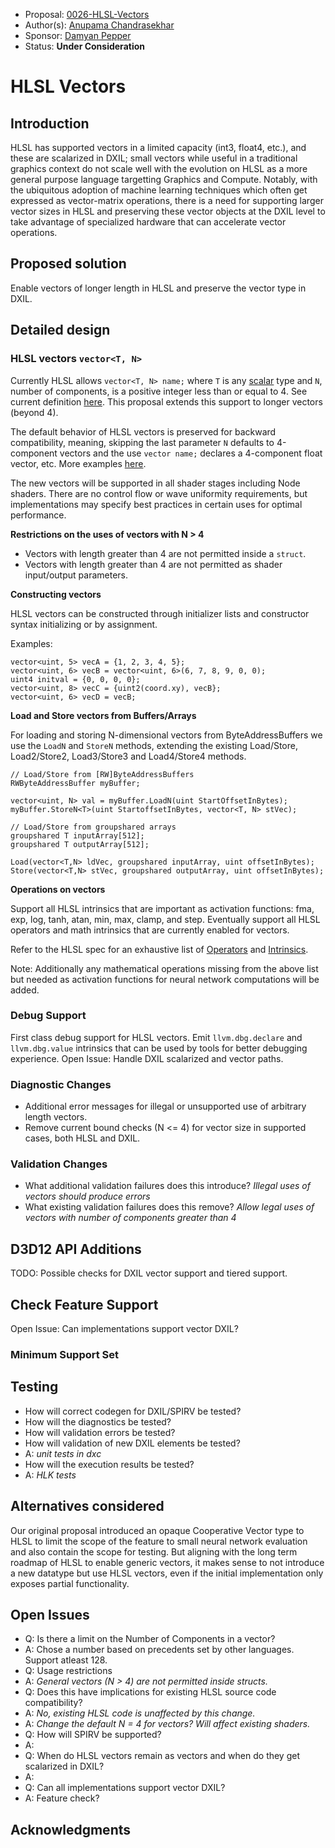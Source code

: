 <!-- {% raw %} -->

* Proposal: [0026-HLSL-Vectors](0026-hlsl-vector-type.md)
* Author(s): [Anupama Chandrasekhar](https://github.com/anupamachandra)
* Sponsor: [Damyan Pepper](https://github.com/damyanp)
* Status: **Under Consideration**

# HLSL Vectors

## Introduction

HLSL has supported vectors in a limited capacity (int3, float4, etc.), and these are scalarized in DXIL; small vectors while useful in a traditional graphics context do not scale well with the evolution on HLSL as a more general purpose language targetting Graphics and Compute. Notably, with the ubiquitous adoption of machine learning techniques which often get expressed as vector-matrix operations, there is a need for supporting larger vector sizes in HLSL and preserving these vector objects at the DXIL level to take advantage of specialized hardware that can accelerate vector operations.

## Proposed solution

Enable vectors of longer length in HLSL and preserve the vector type in DXIL.

## Detailed design

### HLSL vectors `vector<T, N>`

Currently HLSL allows `vector<T, N> name;` where `T` is any [scalar](https://learn.microsoft.com/en-us/windows/win32/direct3dhlsl/dx-graphics-hlsl-scalar) type and `N`, number of
components, is a positive integer less than or equal to 4. See current definition [here](https://learn.microsoft.com/en-us/windows/win32/direct3dhlsl/dx-graphics-hlsl-vector). 
This proposal extends this support to longer vectors (beyond 4). 

The default behavior of HLSL vectors is preserved for backward compatibility, meaning, skipping the last parameter `N`
defaults to 4-component vectors and the use `vector name;` declares a 4-component float vector, etc. More examples
[here](https://learn.microsoft.com/en-us/windows/win32/direct3dhlsl/dx-graphics-hlsl-vector).

The new vectors will be supported in all shader stages including Node shaders. There are no control flow or wave
uniformity requirements, but implementations may specify best practices in certain uses for optimal performance. 

**Restrictions on the uses of vectors with N > 4** 

* Vectors with length greater than 4 are not permitted inside a `struct`.
* Vectors with length greater than 4 are not permitted as shader input/output parameters.

**Constructing vectors**

HLSL vectors can be constructed through initializer lists and constructor syntax initializing or by assignment.

Examples:

``` 
vector<uint, 5> vecA = {1, 2, 3, 4, 5}; 
vector<uint, 6> vecB = vector<uint, 6>(6, 7, 8, 9, 0, 0);
uint4 initval = {0, 0, 0, 0};
vector<uint, 8> vecC = {uint2(coord.xy), vecB};
vector<uint, 6> vecD = vecB;
```

**Load and Store vectors from Buffers/Arrays**

For loading and storing N-dimensional vectors from ByteAddressBuffers we use the `LoadN` and `StoreN` methods, extending
the existing Load/Store, Load2/Store2, Load3/Store3 and Load4/Store4 methods.

``` 
// Load/Store from [RW]ByteAddressBuffers
RWByteAddressBuffer myBuffer;

vector<uint, N> val = myBuffer.LoadN(uint StartOffsetInBytes); 
myBuffer.StoreN<T>(uint StartoffsetInBytes, vector<T, N> stVec);

// Load/Store from groupshared arrays
groupshared T inputArray[512];
groupshared T outputArray[512];

Load(vector<T,N> ldVec, groupshared inputArray, uint offsetInBytes);
Store(vector<T,N> stVec, groupshared outputArray, uint offsetInBytes);
```

**Operations on vectors** 

Support all HLSL intrinsics that are important as activation functions: fma, exp, log, tanh, atan, min, max, clamp, and
step. Eventually support all HLSL operators and math intrinsics that are currently enabled for vectors.

Refer to the HLSL spec for an exhaustive list of [Operators](https://learn.microsoft.com/en-us/windows/win32/direct3dhlsl/dx-graphics-hlsl-operators) and [Intrinsics](https://learn.microsoft.com/en-us/windows/win32/direct3dhlsl/dx-graphics-hlsl-intrinsic-functions).

Note: Additionally any mathematical operations missing from the above list but needed as activation functions for neural
network computations will be added.

### Debug Support
First class debug support for HLSL vectors. Emit `llvm.dbg.declare` and `llvm.dbg.value` intrinsics that can be used by tools for better debugging experience. Open Issue: Handle DXIL scalarized and vector paths. 


### Diagnostic Changes

* Additional error messages for illegal or unsupported use of arbitrary length vectors.
* Remove current bound checks (N <= 4) for vector size in supported cases, both HLSL and DXIL.


### Validation Changes

* What additional validation failures does this introduce?
*Illegal uses of vectors should produce errors*
* What existing validation failures does this remove?
*Allow legal uses of vectors with number of components greater than 4*

## D3D12 API Additions

TODO: Possible checks for DXIL vector support and tiered support.

## Check Feature Support

Open Issue: Can implementations support vector DXIL?

### Minimum Support Set


## Testing

* How will correct codegen for DXIL/SPIRV be tested?
* How will the diagnostics be tested?
* How will validation errors be tested?
* How will validation of new DXIL elements be tested?
* A: *unit tests in dxc*
* How will the execution results be tested?
* A: *HLK tests*


## Alternatives considered

Our original proposal introduced an opaque Cooperative Vector type to HLSL to limit the scope of the feature to small
neural network evaluation and also contain the scope for testing. But aligning with the long term roadmap of HLSL to
enable generic vectors, it makes sense to not introduce a new datatype but use HLSL vectors, even if the initial
implementation only exposes partial functionality.

## Open Issues
* Q: Is there a limit on the Number of Components in a vector?
* A: Chose a number based on precedents set by other languages. Support atleast 128.
* Q: Usage restrictions
* A: *General vectors (N > 4) are not permitted inside structs.*
* Q: Does this have implications for existing HLSL source code compatibility?
* A: *No, existing HLSL code is unaffected by this change.*
* A: *Change the default N = 4 for vectors? Will affect existing shaders.*
* Q: How will SPIRV be supported?
* A: 
* Q: When do HLSL vectors remain as vectors and when do they get scalarized in DXIL?
* A: 
* Q: Can all implementations support vector DXIL?
* A: Feature check?

## Acknowledgments


<!-- {% endraw %} -->